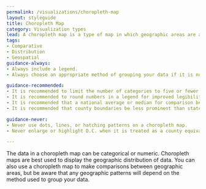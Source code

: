 ```yaml
---
permalink: /visualizations/choropleth-map
layout: styleguide
title: Choropleth Map
category: Visualization types
lead: A choropleth map is a type of map in which geographic areas are assigned a color in relation to a data variable.
tags:
- Comparative
- Distribution
- Geospatial
guidance-always:
- Always include a legend.
- Always choose an appropriate method of grouping your data if it is numeric.

guidance-recommended:
- It is recommended to limit the number of categories to five or fewer.
- It is recommended to round numbers in a legend for improved legibility.
- It is recommended that a national average or median for comparison be placed close to the legend if it is being used.
- It is recommended that county boundaries be less prominent than state boundaries when creating a county-level choropleth map.

guidance-never:
- Never use dots, lines, or hatching patterns on a choropleth map. 
- Never enlarge or highlight D.C. when it is treated as a county equivalent, unless the map’s focus is specifically related to D.C.

---
```


<p>
  The data in a choropleth map can be categorical or numeric. Choropleth maps are best used to display the geographic distribution of data. You can also use a choropleth map to make comparisons between geographic areas, but be aware that any geographic patterns will depend on the method used to group your data.
</p>